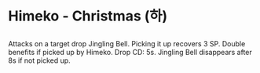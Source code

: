 # Himeko - Christmas (하)

##

Attacks on a target drop Jingling Bell. Picking it up recovers 3 SP. Double benefits if picked up by Himeko. Drop CD: 5s. Jingling Bell disappears after 8s if not picked up.
